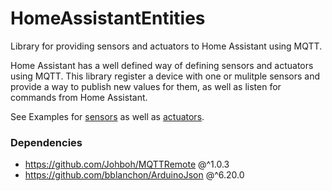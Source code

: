 # HomeAssistantEntities
Library for providing sensors and actuators to Home Assistant using MQTT.

Home Assistant has a well defined way of defining sensors and actuators using MQTT. This library register a device with one or mulitple sensors and provide a way to publish new values for them, as well as listen for commands from Home Assistant.

See Examples for [sensors](examples/Sensors/Sensors.ino) as well as [actuators](examples/Actuators/Actuators.ino).

### Dependencies
- https://github.com/Johboh/MQTTRemote @^1.0.3
- https://github.com/bblanchon/ArduinoJson @^6.20.0
